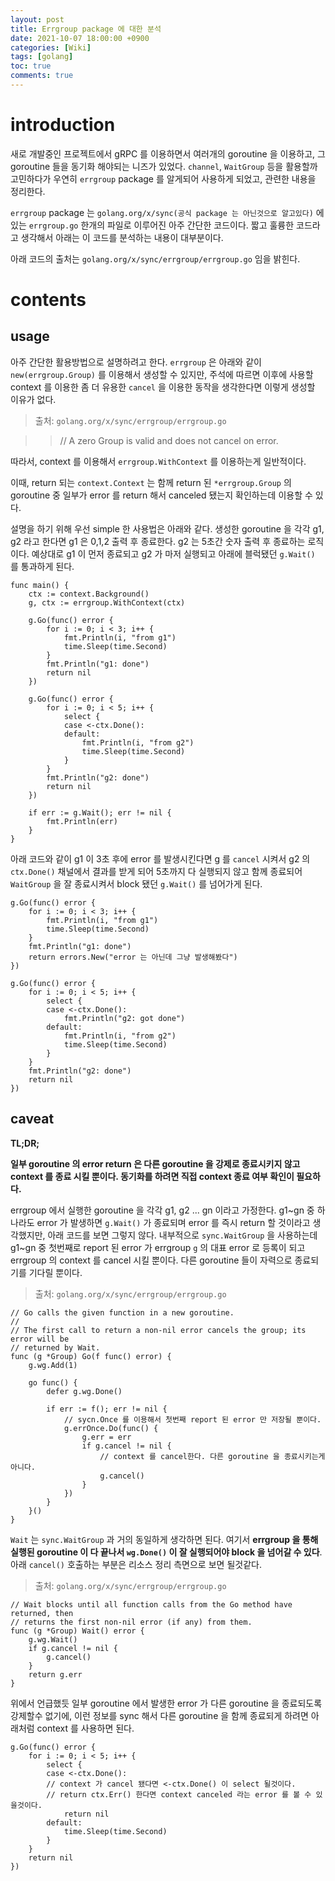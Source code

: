 ```yaml
---
layout: post
title: Errgroup package 에 대한 분석
date: 2021-10-07 18:00:00 +0900
categories: [Wiki]
tags: [golang]
toc: true
comments: true
---
```


# introduction

새로 개발중인 프로젝트에서 gRPC 를 이용하면서 여러개의 goroutine 을 이용하고, 그 goroutine 들을 동기화 해야되는 니즈가 있었다. `channel`, `WaitGroup` 등을 활용할까 고민하다가 우연히 `errgroup` package 를 알게되어 사용하게 되었고, 관련한 내용을 정리한다.

`errgroup` package 는 `golang.org/x/sync(공식 package 는 아닌것으로 알고있다)` 에 있는 `errgroup.go` 한개의 파일로 이루어진 아주 간단한 코드이다. 짧고 훌륭한 코드라고 생각해서 아래는 이 코드를 분석하는 내용이 대부분이다.

아래 코드의 출처는 `golang.org/x/sync/errgroup/errgroup.go` 임을 밝힌다.

# contents

## usage

아주 간단한 활용방법으로 설명하려고 한다.
`errgroup` 은 아래와 같이 `new(errgroup.Group)` 를 이용해서 생성할 수 있지만, 주석에 따르면 이후에 사용할 context 를 이용한 좀 더 유용한 `cancel` 을 이용한 동작을 생각한다면 이렇게 생성할 이유가 없다.

> 출처: `golang.org/x/sync/errgroup/errgroup.go`

>> // A zero Group is valid and does not cancel on error.

따라서, context 를 이용해서 `errgroup.WithContext` 를 이용하는게 일반적이다.

이때, return 되는 `context.Context` 는 함께 return 된 `*errgroup.Group` 의 goroutine 중 일부가 error 를 return 해서 canceled 됐는지 확인하는데 이용할 수 있다.

설명을 하기 위해 우선 simple 한 사용법은 아래와 같다. 
생성한 goroutine 을 각각 g1, g2 라고 한다면 g1 은 0,1,2 출력 후 종료한다. g2 는 5초간 숫자 출력 후 종료하는 로직이다. 예상대로 g1 이 먼저 종료되고 g2 가 마저 실행되고 아래에 블럭됐던 `g.Wait()` 를 통과하게 된다.

```golang
func main() {
	ctx := context.Background()
	g, ctx := errgroup.WithContext(ctx)

	g.Go(func() error {
		for i := 0; i < 3; i++ {
			fmt.Println(i, "from g1")
			time.Sleep(time.Second)
		}
		fmt.Println("g1: done")
        return nil
	})

	g.Go(func() error {
		for i := 0; i < 5; i++ {
			select {
			case <-ctx.Done():
			default:
                fmt.Println(i, "from g2")
				time.Sleep(time.Second)
			}
		}
		fmt.Println("g2: done")
		return nil
	})

	if err := g.Wait(); err != nil {
        fmt.Println(err)
    }
}
```

아래 코드와 같이 g1 이 3초 후에 error 를 발생시킨다면 g 를 `cancel` 시켜서 g2 의 `ctx.Done()` 채널에서 결과를 받게 되어 5초까지 다 실행되지 않고 함께 종료되어 `WaitGroup` 을 잘 종료시켜서 block 됐던 `g.Wait()` 를 넘어가게 된다.

```golang
g.Go(func() error {
    for i := 0; i < 3; i++ {
        fmt.Println(i, "from g1")
        time.Sleep(time.Second)
    }
    fmt.Println("g1: done")
    return errors.New("error 는 아닌데 그냥 발생해봤다")
})

g.Go(func() error {
    for i := 0; i < 5; i++ {
        select {
        case <-ctx.Done():
            fmt.Println("g2: got done")
        default:
            fmt.Println(i, "from g2")
            time.Sleep(time.Second)
        }
    }
    fmt.Println("g2: done")
    return nil
})
```

## caveat

**TL;DR;**

**일부 goroutine 의 error return 은 다른 goroutine 을 강제로 종료시키지 않고 context 를 종료 시킬 뿐이다. 동기화를 하려면 직접 context 종료 여부 확인이 필요하다.**

errgroup 에서 실행한 goroutine 을 각각 g1, g2 ... gn 이라고 가정한다. g1~gn 중 하나라도 error 가 발생하면 `g.Wait()` 가 종료되며 error 를 즉시 return 할 것이라고 생각했지만, 아래 코드를 보면 그렇지 않다. 내부적으로 `sync.WaitGroup` 을 사용하는데 g1~gn 중 첫번째로 report 된 error 가 errgroup `g` 의 대표 error 로 등록이 되고 errgroup 의 context 를 cancel 시킬 뿐이다. 다른 goroutine 들이 자력으로 종료되기를 기다릴 뿐이다. 

> 출처: `golang.org/x/sync/errgroup/errgroup.go`

```golang
// Go calls the given function in a new goroutine.
//
// The first call to return a non-nil error cancels the group; its error will be
// returned by Wait.
func (g *Group) Go(f func() error) {
	g.wg.Add(1)

	go func() {
		defer g.wg.Done()

		if err := f(); err != nil {
            // sycn.Once 를 이용해서 첫번째 report 된 error 만 저장될 뿐이다. 
			g.errOnce.Do(func() {   
				g.err = err
				if g.cancel != nil {
                    // context 를 cancel한다. 다른 goroutine 을 종료시키는게 아니다.
					g.cancel()  
				}
			})
		}
	}()
}
```

`Wait` 는 `sync.WaitGroup` 과 거의 동일하게 생각하면 된다. 여기서 **errgroup 을 통해 실행된 goroutine 이 다 끝나서 `wg.Done()` 이 잘 실행되어야 block 을 넘어갈 수 있다**. 아래 `cancel()` 호출하는 부분은 리소스 정리 측면으로 보면 될것같다.

> 출처: `golang.org/x/sync/errgroup/errgroup.go`

```golang
// Wait blocks until all function calls from the Go method have returned, then
// returns the first non-nil error (if any) from them.
func (g *Group) Wait() error {
	g.wg.Wait()
	if g.cancel != nil {
		g.cancel()
	}
	return g.err
}
```

위에서 언급했듯 일부 goroutine 에서 발생한 error 가 다른 goroutine 을 종료되도록 강제할수 없기에, 이런 정보를 sync 해서 다른 goroutine 을 함께 종료되게 하려면 아래처럼 context 를 사용하면 된다.

```golang
g.Go(func() error {
    for i := 0; i < 5; i++ {
        select {
        case <-ctx.Done():
        // context 가 cancel 됐다면 <-ctx.Done() 이 select 될것이다.
        // return ctx.Err() 한다면 context canceled 라는 error 를 볼 수 있을것이다.
            return nil 
        default:
            time.Sleep(time.Second)
        }
    }
    return nil
})
```